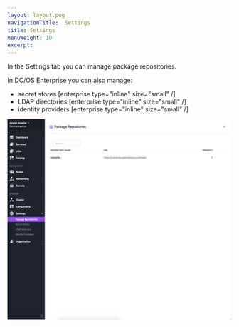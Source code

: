 ```yaml
---
layout: layout.pug
navigationTitle:  Settings
title: Settings
menuWeight: 10
excerpt:
---
```


In the Settings tab you can manage package repositories.

In DC/OS Enterprise you can also manage:

- secret stores [enterprise type="inline" size="small" /]
- LDAP directories [enterprise type="inline" size="small" /]
- identity providers [enterprise type="inline" size="small" /]

![Package repositories](/1.11/img/package-repositories-ee.png)
